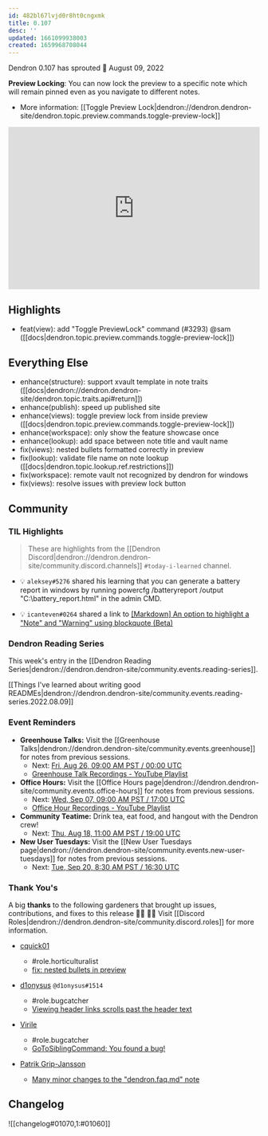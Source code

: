 ```yaml
---
id: 482bl67lvjd0r8ht0cngxmk
title: 0.107
desc: ''
updated: 1661099938003
created: 1659968708044
---
```


Dendron 0.107 has sprouted  🌱
August 09, 2022

**Preview Locking**: You can now lock the preview to a specific note which will remain pinned even as you navigate to different notes.

- More information: [[Toggle Preview Lock|dendron://dendron.dendron-site/dendron.topic.preview.commands.toggle-preview-lock]]

<div style="position: relative; padding-bottom: 64.5933014354067%; height: 0;"><iframe src="https://www.loom.com/embed/6e35934a0c534f3585e750e5eef2e739" frameborder="0" webkitallowfullscreen mozallowfullscreen allowfullscreen style="position: absolute; top: 0; left: 0; width: 100%; height: 100%;"></iframe></div>


## Highlights

- feat(view): add "Toggle PreviewLock" command (#3293) @sam ([[docs|dendron.topic.preview.commands.toggle-preview-lock]])

## Everything Else

- enhance(structure): support xvault template in note traits ([[docs|dendron://dendron.dendron-site/dendron.topic.traits.api#return]])
- enhance(publish): speed up published site
- enhance(views): toggle preview lock from inside preview ([[docs|dendron.topic.preview.commands.toggle-preview-lock]])
- enhance(workspace): only show the feature showcase once 
- enhance(lookup): add space between note title and vault name
- fix(views): nested bullets formatted correctly in preview
- fix(lookup): validate file name on note lookup ([[docs|dendron.topic.lookup.ref.restrictions]]) 
- fix(workspace): remote vault not recognized by dendron for windows
- fix(views): resolve issues with preview lock button

## Community

### TIL Highlights

> These are highlights from the [[Dendron Discord|dendron://dendron.dendron-site/community.discord.channels]] `#today-i-learned` channel.

- 💡 `aleksey#5276` shared his learning that you can generate a battery report in windows by running powercfg /batteryreport /output "C:\battery_report.html" in the admin CMD.

- 💡 `icanteven#0264` shared a link to [[Markdown] An option to highlight a "Note" and "Warning" using blockquote (Beta)](https://github.com/community/community/discussions/16925)


### Dendron Reading Series

This week's entry in the [[Dendron Reading Series|dendron://dendron.dendron-site/community.events.reading-series]].

[[Things I've learned about writing good READMEs|dendron://dendron.dendron-site/community.events.reading-series.2022.08.09]]

### Event Reminders

- **Greenhouse Talks:** Visit the [[Greenhouse Talks|dendron://dendron.dendron-site/community.events.greenhouse]] for notes from previous sessions.
    - Next: [Fri, Aug 26, 09:00 AM PST / 00:00 UTC](https://link.dendron.so/luma)
    - [Greenhouse Talk Recordings - YouTube Playlist](https://link.dendron.so/greenhouse)
- **Office Hours:** Visit the [[Office Hours page|dendron://dendron.dendron-site/community.events.office-hours]] for notes from previous sessions.
    - Next: [Wed, Sep 07, 09:00 AM PST / 17:00 UTC](https://link.dendron.so/luma)
    - [Office Hour Recordings - YouTube Playlist](https://link.dendron.so/6yPa)
- **Community Teatime:** Drink tea, eat food, and hangout with the Dendron crew!
    - Next: [Thu, Aug 18, 11:00 AM PST / 19:00 UTC](https://link.dendron.so/luma)
- **New User Tuesdays:** Visit the [[New User Tuesdays page|dendron://dendron.dendron-site/community.events.new-user-tuesdays]] for notes from previous sessions.
    - Next: [Tue, Sep 20, 8:30 AM PST / 16:30 UTC](https://link.dendron.so/luma)

### Thank You's

A big **thanks** to the following gardeners that brought up issues, contributions, and fixes to this release :man_farmer: :woman_farmer: 
Visit [[Discord Roles|dendron://dendron.dendron-site/community.discord.roles]] for more information.

- [cquick01](https://github.com/cquick01)
  - #role.horticulturalist
  - [fix: nested bullets in preview](https://github.com/dendronhq/dendron/pull/3326)
  
- [d1onysus](https://github.com/dweisiger) `@d1onysus#1514`
  - #role.bugcatcher
  - [Viewing header links scrolls past the header text](https://github.com/dendronhq/dendron/issues/3354)

- [Virile](https://github.com/eshoberg)  
  - #role.bugcatcher  
  - [GoToSiblingCommand: You found a bug!](https://github.com/dendronhq/dendron/issues/3355)

- [Patrik Grip-Jansson](https://github.com/kap42)  
  - [Many minor changes to the "dendron.faq.md" note](https://github.com/dendronhq/dendron-site/pull/590)

## Changelog
![[changelog#01070,1:#01060]]
